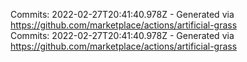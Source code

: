 Commits: 2022-02-27T20:41:40.978Z - Generated via https://github.com/marketplace/actions/artificial-grass
<br>
Commits: 2022-02-27T20:41:40.978Z - Generated via https://github.com/marketplace/actions/artificial-grass
<br>
